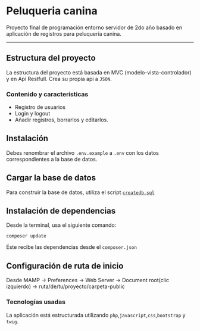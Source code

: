 # Peluqueria canina
Proyecto final de programación entorno servidor de 2do año basado en aplicación de registros para peluquería canina.

---

## Estructura del proyecto
La estructura del proyecto está basada 
en MVC (modelo-vista-controlador) y en Api Restfull.
Crea su propia api a `JSON`.



### Contenido y características
- Registro de usuarios
- Login y logout
- Añadir registros, borrarlos y editarlos.


## Instalación

Debes renombrar el archivo `.env.example` a `.env`
con los datos correspondientes a la base de datos. 

## Cargar la base de datos

Para construir la base de datos, 
utiliza el script [`createdb.sql`](https://github.com/AdryDev92/peluqueria_canina/blob/master/createdb.sql)

## Instalación de dependencias
Desde la terminal, usa el siguiente comando:

```
composer update
```
Éste recibe las dependencias desde el `composer.json`

## Configuración de ruta de inicio
Desde MAMP -> Preferences -> Web Server -> Document root(clic izquierdo) -> ruta/de/tu/proyecto/carpeta-public


### Tecnologías usadas

La aplicación está estructurada utilizando
`php`,`javascript`,`css`,`bootstrap` y `twig`.


